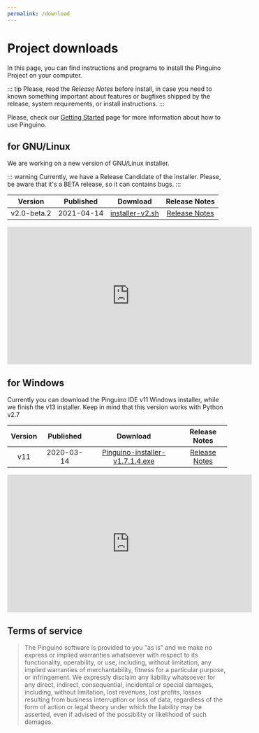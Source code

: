 ```yaml
---
permalink: /download
---
```


# Project downloads

In this page, you can find instructions and programs to install the Pinguino Project on your computer.

::: tip
Please, read the *Release Notes* before install, in case you need to known something important about features or bugfixes shipped by the release, system requirements, or install instructions.
:::

Please, check our [Getting Started](/getting-started/) page for more information about how to use Pinguino.

## for GNU/Linux

We are working on a new version of GNU/Linux installer.

::: warning
Currently, we have a Release Candidate of the installer. Please, be aware that it's a BETA release, so it can contains bugs.
:::

|   Version   |  Published | Download | Release Notes |
:------------:|:----------:|:--------:|:-------------:|
| v2.0-beta.2 | 2021-04-14 |[installer-v2.sh](https://github.com/PinguinoIDE/pinguino-installers/releases/download/v2.0-beta.2/installer-v2.sh)|[Release Notes](https://github.com/PinguinoIDE/pinguino-installers/releases/tag/v2.0-beta.2)|

<iframe width="560" height="315" src="https://www.youtube-nocookie.com/embed/T2PtVOzfbKU" title="YouTube video player" frameborder="0" allow="accelerometer; autoplay; clipboard-write; encrypted-media; gyroscope; picture-in-picture" allowfullscreen></iframe>

## for Windows

Currently you can download the Pinguino IDE v11 Windows installer, while we finish the v13 installer. Keep in mind that this version works with Python v2.7

|   Version   |  Published | Download | Release Notes |
:------------:|:----------:|:--------:|:-------------:|
| v11 | 2020-03-14 |[Pinguino-installer-v1.7.1.4.exe](https://github.com/PinguinoIDE/pinguino-installers/releases/download/2020.03.14-STABLE/Pinguino-installer-v1.7.1.4.exe)|[Release Notes](https://github.com/PinguinoIDE/pinguino-installers/releases/tag/2020.03.14-STABLE)|

<iframe width="560" height="315" src="https://www.youtube.com/embed/CKqhUMTtjzM?si=YWVvin1gJ9_bEHRz&amp;start=121" title="YouTube video player" frameborder="0" allow="accelerometer; autoplay; clipboard-write; encrypted-media; gyroscope; picture-in-picture; web-share" allowfullscreen></iframe>

## Terms of service

> The Pinguino software is provided to you "as is" and we make no express or implied warranties
whatsoever with respect to its functionality, operability, or use, including, without limitation,
any implied warranties of merchantability, fitness for a particular purpose, or infringement.
We expressly disclaim any liability whatsoever for any direct, indirect, consequential,
incidental or special damages, including, without limitation, lost revenues, lost profits,
losses resulting from business interruption or loss of data, regardless of the form of action
or legal theory under which the liability may be asserted, even if advised of the possibility or
likelihood of such damages.
